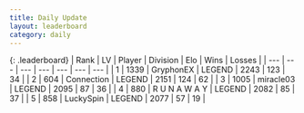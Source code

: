 ```yaml
---
title: Daily Update
layout: leaderboard
category: daily
---
```


{: .leaderboard}
| Rank | LV | Player | Division | Elo | Wins | Losses |
| --- | --- | --- | --- | --- | --- | --- |
| <span data-change="0">1</span> | 1339 | <span title="ID: 315148">GryphonEX</span> | LEGEND | <span data-change="29">2243</span> | <span data-change="8">123</span> | <span data-change="1">34</span> |
| <span data-change="11">2</span> | 604 | <span title="ID: 539711">Connection</span> | LEGEND | <span data-change="124">2151</span> | <span data-change="41">124</span> | <span data-change="10">62</span> |
| <span data-change="-1">3</span> | 1005 | <span title="ID: 416373">miracle03</span> | LEGEND | <span data-change="2">2095</span> | <span data-change="10">87</span> | <span data-change="5">36</span> |
| <span data-change="4">4</span> | 880 | <span title="ID: 66144">R U N A W A Y</span> | LEGEND | <span data-change="30">2082</span> | <span data-change="9">85</span> | <span data-change="3">37</span> |
| <span data-change="0">5</span> | 858 | <span title="ID: 498412">LuckySpin</span> | LEGEND | <span data-change="0">2077</span> | <span data-change="0">57</span> | <span data-change="0">19</span> |